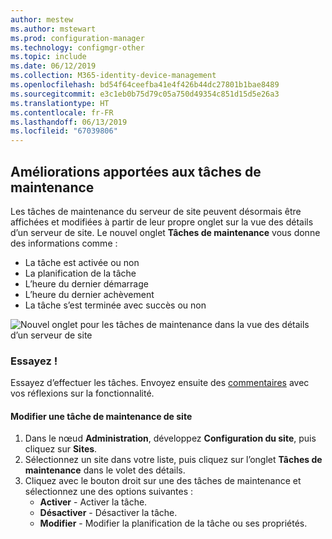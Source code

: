 ```yaml
---
author: mestew
ms.author: mstewart
ms.prod: configuration-manager
ms.technology: configmgr-other
ms.topic: include
ms.date: 06/12/2019
ms.collection: M365-identity-device-management
ms.openlocfilehash: bd54f64ceefba41e4f426b44dc27801b1bae8489
ms.sourcegitcommit: e3c1eb0b75d79c05a750d49354c851d15d5e26a3
ms.translationtype: HT
ms.contentlocale: fr-FR
ms.lasthandoff: 06/13/2019
ms.locfileid: "67039806"
---
```

## <a name="improvements-to-maintenance-tasks"></a>Améliorations apportées aux tâches de maintenance

Les tâches de maintenance du serveur de site peuvent désormais être affichées et modifiées à partir de leur propre onglet sur la vue des détails d’un serveur de site. Le nouvel onglet **Tâches de maintenance** vous donne des informations comme :

- La tâche est activée ou non
- La planification de la tâche
- L’heure du dernier démarrage
- L’heure du dernier achèvement
- La tâche s’est terminée avec succès ou non

![Nouvel onglet pour les tâches de maintenance dans la vue des détails d’un serveur de site](../../media/3555894-maintenance-tasks.png)

### <a name="try-it-out"></a>Essayez !

Essayez d’effectuer les tâches. Envoyez ensuite des [commentaires](/sccm/core/understand/find-help#product-feedback) avec vos réflexions sur la fonctionnalité.

#### <a name="edit-a-site-maintenance-task"></a>Modifier une tâche de maintenance de site

1. Dans le nœud **Administration**, développez **Configuration du site**, puis cliquez sur **Sites**.
1. Sélectionnez un site dans votre liste, puis cliquez sur l’onglet **Tâches de maintenance** dans le volet des détails.
1. Cliquez avec le bouton droit sur une des tâches de maintenance et sélectionnez une des options suivantes : 
     - **Activer** - Activer la tâche.
     - **Désactiver** - Désactiver la tâche.
     - **Modifier** - Modifier la planification de la tâche ou ses propriétés.


